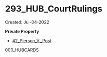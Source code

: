 # 293_HUB_CourtRulings
Created: Jul-04-2022



 **Private Property**
 * [42_Pierson_V._Post](zzzzz_cards/42_Pierson_V._Post.md)





[000_HUBCARDS](zzzzz_cards/000_HUBCARDS.md)